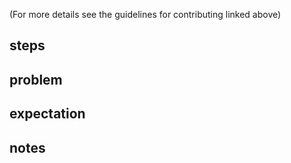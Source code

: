 (For more details see the guidelines for contributing linked above)

## steps



## problem



## expectation



## notes



